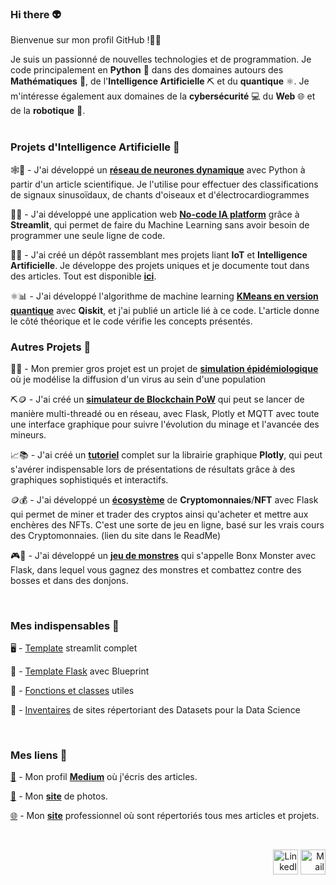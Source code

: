 ### Hi there 👽

Bienvenue sur mon profil GitHub !👋🏼</br>

Je suis un passionné de nouvelles technologies et de programmation. Je code principalement en __Python__ 🐍 dans des domaines autours des __Mathématiques__ 🧮, de l'__Intelligence Artificielle__ ⛏ et du __quantique__ ⚛️. Je m'intéresse également aux domaines de la __cybersécurité__ 💻 du __Web__ 🌐 et de la __robotique__ 🤖. <br>
<br>

### Projets d'Intelligence Artificielle 📌

🕸📰 - J'ai développé un [**réseau de neurones dynamique**](https://github.com/antonin-lfv/Dynamic_graph_neural_network/blob/main/README.md) avec Python à partir d'un article scientifique. Je l'utilise pour effectuer des classifications de signaux sinusoïdaux, de chants d'oiseaux et d'électrocardiogrammes<br>

🧠🌐 - J'ai développé une application web [**No-code IA platform**](https://github.com/antonin-lfv/Online_preprocessing_for_ML) grâce à **Streamlit**, qui permet de faire du Machine Learning sans avoir besoin de programmer une seule ligne de code.<br>

🤖🔋 - J'ai créé un dépôt rassemblant mes projets liant **IoT** et **Intelligence Artificielle**. Je développe des projets uniques et je documente tout dans des articles. Tout est disponible [**ici**](https://github.com/antonin-lfv/DataScience_IoT_projects). 

⚛️📊 - J'ai développé l'algorithme de machine learning [**KMeans en version quantique**](https://github.com/antonin-lfv/QMeans) avec **Qiskit**, et j'ai publié un article lié à ce code. L'article donne le côté théorique et le code vérifie les concepts présentés.

### Autres Projets 📌

🦠🧪 - Mon premier gros projet est un projet de [**simulation épidémiologique**](https://github.com/antonin-lfv/simulation_virus_covid-19) où je modélise la diffusion d'un virus au sein d'une population<br>

⛏️🪙 - J'ai créé un [**simulateur de Blockchain PoW**](https://github.com/antonin-lfv/QuantumChain) qui peut se lancer de manière multi-threadé ou en réseau, avec Flask, Plotly et MQTT avec toute une interface graphique pour suivre l'évolution du minage et l'avancée des mineurs.

📈📚 - J'ai créé un [**tutoriel**](https://github.com/antonin-lfv/Plotly_tutorial) complet sur la librairie graphique **Plotly**, qui peut s'avérer indispensable lors de présentations de résultats grâce à des graphiques sophistiqués et interactifs.

🪙💰 - J'ai développé un [**écosystème**](https://github.com/antonin-lfv/CryptoPlatform) de **Cryptomonnaies**/**NFT** avec Flask qui permet de miner et trader des cryptos ainsi qu'acheter et mettre aux enchères des NFTs. C'est une sorte de jeu en ligne, basé sur les vrais cours des Cryptomonnaies. (lien du site dans le ReadMe)

🎮🧌 - J'ai développé un [**jeu de monstres**](https://github.com/antonin-lfv/Bonx_monsters) qui s'appelle Bonx Monster avec Flask, dans lequel vous gagnez des monstres et combattez contre des bosses et dans des donjons.

<br>

### Mes indispensables 📌

🖥 - [Template](https://github.com/antonin-lfv/streamlit_template) streamlit complet 

🚀 - [Template Flask](https://github.com/antonin-lfv/Flask_template) avec Blueprint

🌟 - [Fonctions et classes](https://github.com/antonin-lfv/Utils) utiles

📂 - [Inventaires](https://github.com/antonin-lfv/Gallery-of-Datasets) de sites répertoriant des Datasets pour la Data Science


<br>

### Mes liens 📌

[🔮](https://medium.com/@antoninlefevre45) - Mon profil [**Medium**](https://medium.com/@antoninlefevre45) où j'écris des articles.

[📸](https://antonin-lfv.github.io/PhotographyWebsite/) - Mon [**site**](https://antonin-lfv.github.io/PhotographyWebsite/) de photos.

[🌐](https://antonin-lfv.github.io) - Mon [**site**](https://antonin-lfv.github.io) professionnel où sont répertoriés tous mes articles et projets.

<br>

<p align="right">
  <a href="https://www.linkedin.com/in/antonin-lefevre-565b8b141" class="fancybox" ><img src="https://user-images.githubusercontent.com/63207451/97303444-b2c04380-185a-11eb-8cfc-864c33a64e4b.png" title="LinkedIn" width="40" height="40"></a>
  <a href="mailto:antoninlefevre45@icloud.com" class="fancybox" ><img src="https://user-images.githubusercontent.com/63207451/97303543-cec3e500-185a-11eb-8adc-c1364e2054a9.png" title="Mail" width="40" height="40"></a>
</p>
